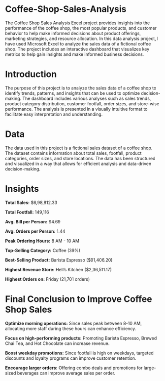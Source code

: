 # Coffee-Shop-Sales-Analysis
The Coffee Shop Sales Analysis Excel project provides insights into the performance of the coffee shop, the most popular products, and customer behavior to help make informed decisions about product offerings, marketing strategies, and resource allocation. In this data analysis project, I have used Microsoft Excel to analyze the sales data of a fictional coffee shop. The project includes an interactive dashboard that visualizes key metrics to help gain insights and make informed business decisions.
# Introduction
The purpose of this project is to analyze the sales data of a coffee shop to identify trends, patterns, and insights that can be used to optimize decision-making. The dashboard includes various analyses such as sales trends, product category distribution, customer footfall, order sizes, and store-wise performance. The analysis is presented in a visually intuitive format to facilitate easy interpretation and understanding.
# Data
The data used in this project is a fictional sales dataset of a coffee shop. The dataset contains information about total sales, footfall, product categories, order sizes, and store locations. The data has been structured and visualized in a way that allows for efficient analysis and data-driven decision-making.
# Insights
**Total Sales:** $6,98,812.33

**Total Footfall:** 149,116

**Avg. Bill per Person:** $4.69

**Avg. Orders per Person:** 1.44

**Peak Ordering Hours:** 8 AM - 10 AM

**Top-Selling Category:** Coffee (39%)

**Best-Selling Product:** Barista Espresso ($91,406.20)

**Highest Revenue Store:** Hell’s Kitchen ($2,36,511.17)

**Highest Orders on:** Friday (21,701 orders)

# Final Conclusion to Improve Coffee Shop Sales
**Optimize morning operations:** Since sales peak between 8-10 AM, allocating more staff during these hours can enhance efficiency.

**Focus on high-performing products:** Promoting Barista Espresso, Brewed Chai Tea, and Hot Chocolate can increase revenue.

**Boost weekday promotions:** Since footfall is high on weekdays, targeted discounts and loyalty programs can improve customer retention.

**Encourage larger orders:** Offering combo deals and promotions for large-sized beverages can improve average sales per order.



